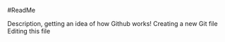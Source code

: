#ReadMe

Description, getting an idea of how Github works!
Creating a new Git file
Editing this file

